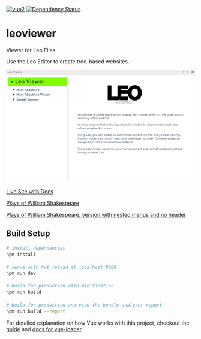 [![vue2](https://img.shields.io/badge/vue-2.x-brightgreen.svg)](https://vuejs.org/)
[![Dependency Status](https://david-dm.org/kaleguy/leoviewer.svg)](https://david-dm.org/kaleguy/leoviewer)

# leoviewer

Viewer for Leo Files.

Use the Leo Editor to create tree-based websites.

![Leo Viewer Screencast](leoviewermovie.gif)

[Live Site with Docs](https://kaleguy.github.io/leoviewer/)

[Plays of William Shakespeare](https://kaleguy.github.io/leoviewer/examples/shakespeare/)

[Plays of William Shakespeare, version with nested menus and no header](https://kaleguy.github.io/leoviewer/examples/shakespeare_n/)

## Build Setup

``` bash
# install dependencies
npm install

# serve with hot reload at localhost:8080
npm run dev

# build for production with minification
npm run build

# build for production and view the bundle analyzer report
npm run build --report

```

For detailed explanation on how Vue works with this project, checkout the [guide](http://vuejs-templates.github.io/webpack/) and [docs for vue-loader](http://vuejs.github.io/vue-loader).
